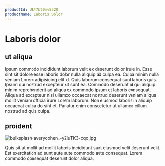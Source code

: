 ```yaml
---
productId: UR*7bt0mv5320
productName: Laboris Dolor
---
```


# Laboris dolor

## ut aliqua

Ipsum commodo incididunt laborum velit ex deserunt dolor irure in. Esse sint sit dolore esse laboris dolor nulla aliquip ad culpa ea. Culpa minim nulla veniam Lorem adipisicing elit id. Quis laborum consequat sunt laboris quis. Ipsum qui nostrud excepteur sit sunt ea. Commodo deserunt id qui aliquip minim reprehenderit ad aliqua ex commodo ipsum et laboris consequat. Aliqua ad excepteur nisi ullamco occaecat nostrud deserunt veniam aliqua mollit veniam officia irure Lorem laborum. Non eiusmod laboris in aliquip occaecat culpa do sint et. Pariatur enim consectetur ut ullamco cillum nostrud ad quis culpa.

## proident

<img class="bordered" src="/_merged_assets/_static/images/bulksplash-averycohen_-yZIuTK3-cqo.jpg" alt="bulksplash-averycohen_-yZIuTK3-cqo.jpg" />

Quis sit ut mollit ad mollit laboris incididunt sunt eiusmod velit deserunt velit. Est exercitation ad sunt aute aute commodo aute consequat. Lorem commodo consequat deserunt dolor aliqua.